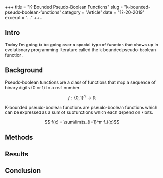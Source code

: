 +++
title = "K-Bounded Pseudo-Boolean Functions"
slug = "k-bounded-pseudo-boolean-functions"
category = "Article"
date = "12-20-2019"
excerpt = "..."
+++

## Intro

Today I'm going to be going over a special type of function that shows up in evolutionary programming literature called the k-bounded pseudo-boolean function.

## Background

Pseudo-boolean functions are a class of functions that map a sequence of binary digits (0 or 1) to a real number.

```math
  f : \{0, 1\}^n \rightarrow \mathbb{R}
```

K-bounded pseudo-boolean functions are pseudo-boolean functions which can be expressed as a sum of subfunctions which each depend on `` k `` bits.

```math
  f(x) = \sum\limits_{i=1}^m f_i(x)
```

## Methods

## Results

## Conclusion